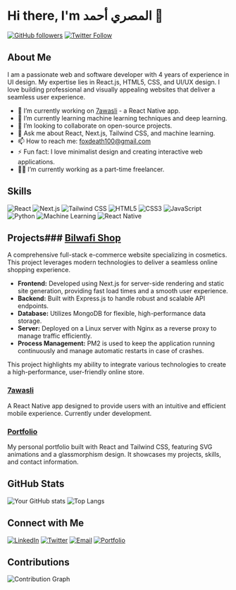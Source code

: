 # Hi there, I'm المصري أحمد 👋

[![GitHub followers](https://img.shields.io/github/followers/0asaca0rum0?label=Follow&style=social)](https://github.com/0asaca0rum0)
[![Twitter Follow](https://img.shields.io/twitter/follow/KARASUMA_RENYA1?style=social)](https://x.com/KARASUMA_RENYA1)

## About Me

I am a passionate web and software developer with 4 years of experience in UI design. My expertise lies in React.js, HTML5, CSS, and UI/UX design. I love building professional and visually appealing websites that deliver a seamless user experience.

- 🔭 I’m currently working on [7awasli](https://github.com/0asaca0rum0/7awasli) - a React Native app.
- 🌱 I’m currently learning machine learning techniques and deep learning.
- 👯 I’m looking to collaborate on open-source projects.
- 💬 Ask me about React, Next.js, Tailwind CSS, and machine learning.
- 📫 How to reach me: [foxdeath100@gmail.com](mailto:foxdeath100@gmail.com)
- ⚡ Fun fact: I love minimalist design and creating interactive web applications.
- 👨‍💻 I’m currently working as a part-time freelancer.


## Skills

![React](https://img.shields.io/badge/-React-61DAFB?style=for-the-badge&logo=react&logoColor=white)
![Next.js](https://img.shields.io/badge/-Next.js-000000?style=for-the-badge&logo=next-dot-js&logoColor=white)
![Tailwind CSS](https://img.shields.io/badge/-Tailwind%20CSS-38B2AC?style=for-the-badge&logo=tailwind-css&logoColor=white)
![HTML5](https://img.shields.io/badge/-HTML5-E34F26?style=for-the-badge&logo=html5&logoColor=white)
![CSS3](https://img.shields.io/badge/-CSS3-1572B6?style=for-the-badge&logo=css3&logoColor=white)
![JavaScript](https://img.shields.io/badge/-JavaScript-F7DF1E?style=for-the-badge&logo=javascript&logoColor=black)
![Python](https://img.shields.io/badge/-Python-3776AB?style=for-the-badge&logo=python&logoColor=white)
![Machine Learning](https://img.shields.io/badge/-Machine%20Learning-FF6F00?style=for-the-badge&logo=machine-learning&logoColor=white)
![React Native](https://img.shields.io/badge/-React%20Native-61DAFB?style=for-the-badge&logo=react&logoColor=white)

## Projects### [Bilwafi Shop](https://bilwafi.shop)
A comprehensive full-stack e-commerce website specializing in cosmetics. This project leverages modern technologies to deliver a seamless online shopping experience.

- **Frontend:** Developed using Next.js for server-side rendering and static site generation, providing fast load times and a smooth user experience.
- **Backend:** Built with Express.js to handle robust and scalable API endpoints.
- **Database:** Utilizes MongoDB for flexible, high-performance data storage.
- **Server:** Deployed on a Linux server with Nginx as a reverse proxy to manage traffic efficiently.
- **Process Management:** PM2 is used to keep the application running continuously and manage automatic restarts in case of crashes.

This project highlights my ability to integrate various technologies to create a high-performance, user-friendly online store.

### [7awasli](https://github.com/0asaca0rum0/7awasli)
A React Native app designed to provide users with an intuitive and efficient mobile experience. Currently under development.

### [Portfolio](https://github.com/0asaca0rum0/portfolio)
My personal portfolio built with React and Tailwind CSS, featuring SVG animations and a glassmorphism design. It showcases my projects, skills, and contact information.

## GitHub Stats

![Your GitHub stats](https://github-readme-stats.vercel.app/api?username=0asaca0rum0&show_icons=true&theme=radical)
![Top Langs](https://github-readme-stats.vercel.app/api/top-langs/?username=0asaca0rum0&layout=compact&theme=radical)

## Connect with Me

[![LinkedIn](https://img.shields.io/badge/-LinkedIn-0077B5?style=for-the-badge&logo=linkedin&logoColor=white)]([https://linkedin.com/in/your-linkedin](https://www.linkedin.com/in/ahmed-elmasri-149aa626b/))
[![Twitter](https://img.shields.io/badge/-Twitter-1DA1F2?style=for-the-badge&logo=twitter&logoColor=white)](https://x.com/KARASUMA_RENYA1)
[![Email](https://img.shields.io/badge/-Email-D14836?style=for-the-badge&logo=gmail&logoColor=white)](mailto:foxdeath100@gmail.com)
[![Portfolio](https://img.shields.io/badge/Portfolio-Visit%20Now-blue?style=for-the-badge&logo=appveyor)](https://elmasri.pages.dev/)


## Contributions

![Contribution Graph](https://activity-graph.herokuapp.com/graph?username=0asaca0rum0&theme=radical)
